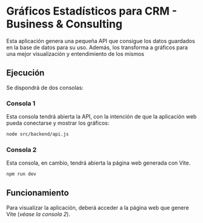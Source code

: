 # Gráficos Estadísticos para CRM - Business & Consulting
Esta aplicación genera una pequeña API que consigue los datos guardados en la base de datos para su uso. Además, los transforma a gráficos para una mejor visualización y entendimiento de los mismos

## Ejecución
Se dispondrá de dos consolas:

### Consola 1
Esta consola tendrá abierta la API, con la intención de que la aplicación web pueda conectarse y mostrar los gráficos:

```bash
node src/backend/api.js
```

### Consola 2
Esta consola, en cambio, tendrá abierta la página web generada con Vite.

```bash
npm run dev
```

## Funcionamiento
Para visualizar la aplicación, deberá acceder a la página web que genere Vite (*véase la consola 2*).
